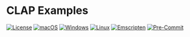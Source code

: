 # CLAP Examples

[![License](https://img.shields.io/badge/License-Boost_1.0-lightblue.svg)](https://www.boost.org/LICENSE_1_0.txt)
[![macOS](https://github.com/tobanteAudio/clap-examples/actions/workflows/macos.yml/badge.svg)](https://github.com/tobanteAudio/clap-examples/actions/workflows/macos.yml)
[![Windows](https://github.com/tobanteAudio/clap-examples/actions/workflows/windows.yml/badge.svg)](https://github.com/tobanteAudio/clap-examples/actions/workflows/windows.yml)
[![Linux](https://github.com/tobanteAudio/clap-examples/actions/workflows/linux.yml/badge.svg)](https://github.com/tobanteAudio/clap-examples/actions/workflows/linux.yml)
[![Emscripten](https://github.com/tobanteAudio/clap-examples/actions/workflows/emscripten.yml/badge.svg)](https://github.com/tobanteAudio/clap-examples/actions/workflows/emscripten.yml)
[![Pre-Commit](https://github.com/tobanteAudio/clap-examples/actions/workflows/pre-commit.yml/badge.svg)](https://github.com/tobanteAudio/clap-examples/actions/workflows/pre-commit.yml)
